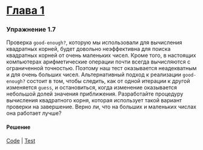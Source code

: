 # [Глава 1](../index.md#Глава-1-Построение-абстракций-с-помощью-процедур)

### Упражнение 1.7
Проверка `good-enough?`, которую мы использовали для вычисления квадратных корней, будет довольно неэффективна для поиска квадратных корней от очень маленьких чисел. Кроме того, в настоящих компьютерах арифметические операции почти всегда вычисляются с ограниченной точностью. Поэтому наш тест оказывается неадекватным и для очень больших чисел. Альтернативный подход к реализации `good-enough?` состоит в том, чтобы следить, как от одной итерации к другой изменяется `guess`, и остановиться, когда изменение оказывается небольшой долей значения приближения. Разработайте процедуру вычисления квадратного корня, которая использует такой вариант проверки на завершение. Верно ли, что на больших и маленьких числах она работает лучше?

#### Решение
[Code](../../src/sicp/chapter01/1_07.clj) | [Test](../../test/sicp/chapter01/1_07_test.clj)
